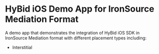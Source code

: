 # HyBid iOS Demo App for IronSource Mediation Format
A demo app that demonstrates the integration of HyBid iOS SDK in IronSource Mediation format with different placement types including:
* Interstitial
